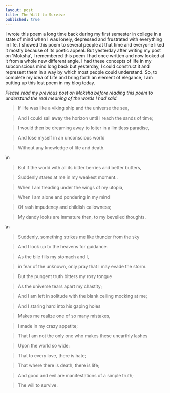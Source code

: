 ```yaml
---
layout: post
title: The Will to Survive
published: true
---
```



I wrote this poem a long time back during my first semester in college in a state of mind when I was lonely, depressed and frustrated with everything in life. I showed this poem to several people at that time and everyone liked it mostly because of its poetic appeal. But yesterday after writing my post on 'Moksha', I remembered this poem I had once written and now looked at it from a whole new different angle. I had these concepts of life in my subconscious mind long back but yesterday, I could construct it and represent them in a way by which most people could understand. 
So, to complete my idea of Life and bring forth an element of elegance, I am putting up this lost poem in my blog today.

*Please read my previous post on Moksha before reading this poem to understand the real meaning of the words I had said.*


>If life was like a viking ship and the universe the sea,

>And I could sail away the horizon until I reach the sands of time;

>I would then be dreaming away to loiter in a limitless paradise,

>And lose myself in an unconscious world

>Without any knowledge of life and death.

\n

>But if the world with all its bitter berries and better butters,

>Suddenly stares at me in my weakest moment..

>When I am treading under the wings of my utopia,

>When I am alone and pondering in my mind 

>Of rash impudency and childish callowness;

>My dandy looks are immature then, to my bevelled thoughts.

\n

>Suddenly, something strikes me like thunder from the sky

>And I look up to the heavens for guidance.

>As the bile fills my stomach and I,

>in fear of the unknown, only pray that I may evade the storm.



>But the pungent truth bitters my rosy tongue

>As the universe tears apart my chastity;

>And I am left in solitude with the blank ceiling mocking at me;

>And I staring hard into his gaping holes

>Makes me realize one of so many mistakes,

>I made in my crazy appetite;

>That I am not the only one who makes these unearthly lashes

>Upon the world so wide:

>That to every love, there is hate;

>That where there is death, there is life;

>And good and evil are manifestations of a simple truth;

>The will to survive.
